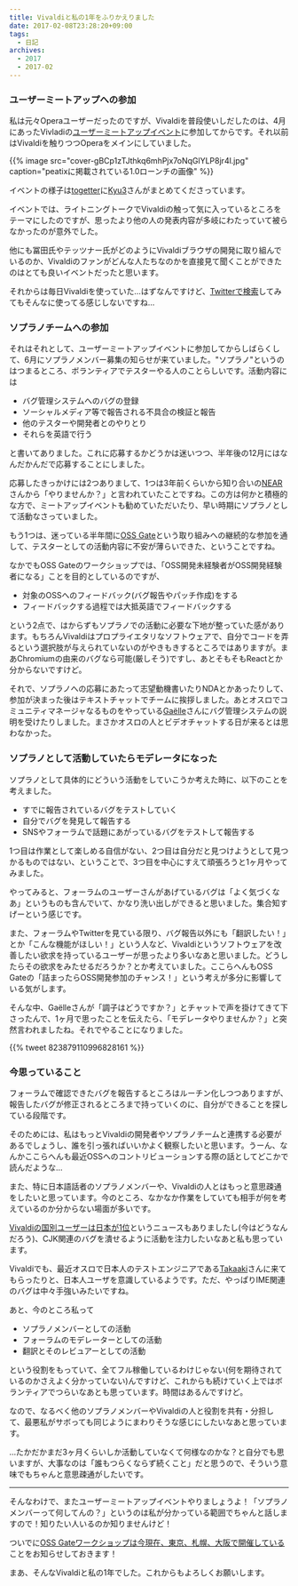 ```yaml
---
title: Vivaldiと私の1年をふりかえりました
date: 2017-02-08T23:28:20+09:00
tags:
  - 日記
archives:
  - 2017
  - 2017-02
---
```


### ユーザーミートアップへの参加

私は元々Operaユーザーだったのですが、Vivaldiを普段使いしだしたのは、4月にあったVivladiの[ユーザーミートアップイベント](http://vivaldimeetup01.peatix.com)に参加してからです。それ以前はVivaldiを触りつつOperaをメインにしていました。

{{% image src="cover-gBCp1zTJthkq6mhPjx7oNqGlYLP8jr4l.jpg" caption="peatixに掲載されている1.0ローンチの画像" %}}

イベントの様子は[togetter](https://togetter.com/li/967261)に[Kyu3](http://kyu3.blog.jp/profile.html)さんがまとめてくださっています。

イベントでは、ライトニングトークでVivaldiの触って気に入っているところをテーマにしたのですが、思ったより他の人の発表内容が多岐にわたっていて被らなかったのが意外でした。

他にも冨田氏やテッツナー氏がどのようにVivaldiブラウザの開発に取り組んでいるのか、Vivaldiのファンがどんな人たちなのかを直接見て聞くことができたのはとても良いイベントだったと思います。

それからは毎日Vivaldiを使っていた…はずなんですけど、[Twitterで検索](https://twitter.com/search?q=vivaldi%20OR%20ビバルディ%20OR%20タイリング%20OR%20タブスタッキング%20from%3Aknokmki612%20since%3A2016-04-26%20until%3A2016-11-01&src=typd)してみてもそんなに使ってる感じしないですね…

### ソプラノチームへの参加

それはそれとして、ユーザーミートアップイベントに参加してからしばらくして、6月にソプラノメンバー募集の知らせが来ていました。"ソプラノ"というのはつまるところ、ボランティアでテスターやる人のことらしいです。活動内容には

- バグ管理システムへのバグの登録
- ソーシャルメディア等で報告される不具合の検証と報告
- 他のテスターや開発者とのやりとり
- それらを英語で行う

と書いてありました。これに応募するかどうかは迷いつつ、半年後の12月にはなんだかんだで応募することにしました。

応募したきっかけには2つありまして、1つは3年前くらいから知り合いの[NEAR](http://libreproducts.info)さんから「やりませんか？」と言われていたことですね。この方は何かと積極的な方で、ミートアップイベントも勧めていただいたり、早い時期にソプラノとして活動なさっていました。

もう1つは、迷っている半年間に[OSS Gate](http://oss-gate.github.io)という取り組みへの継続的な参加を通して、テスターとしての活動内容に不安が薄らいできた、ということですね。

なかでもOSS Gateのワークショップでは、「OSS開発未経験者がOSS開発経験者になる」ことを目的としているのですが、

- 対象のOSSへのフィードバック(バグ報告やパッチ作成)をする
- フィードバックする過程では大抵英語でフィードバックする

という2点で、はからずもソプラノでの活動に必要な下地が整っていた感があります。もちろんVivaldiはプロプライエタリなソフトウェアで、自分でコードを弄るという選択肢が与えられていないのがやきもきするところではありますが。まあChromiumの由来のバグなら可能(厳しそう)ですし、あとそもそもReactとか分からないですけど。

それで、ソプラノへの応募にあたって志望動機書いたりNDAとかあったりして、参加が決まった後はテキストチャットでチームに挨拶しました。あとオスロでコミュニティマネージャなるものをやっている[Gaëlle](https://forum.vivaldi.net/user/gaelle)さんにバグ管理システムの説明を受けたりしました。まさかオスロの人とビデオチャットする日が来るとは思わなかった。

### ソプラノとして活動していたらモデレータになった

ソプラノとして具体的にどういう活動をしていこうか考えた時に、以下のことを考えました。

- すでに報告されているバグをテストしていく
- 自分でバグを発見して報告する
- SNSやフォーラムで話題にあがっているバグをテストして報告する

1つ目は作業として楽しめる自信がない、2つ目は自分だと見つけようとして見つかるものではない、ということで、3つ目を中心にすえて頑張ろうと1ヶ月やってみました。

やってみると、フォーラムのユーザーさんがあげているバグは「よく気づくなあ」というものも含んでいて、かなり洗い出しができると思いました。集合知すげーという感じです。

また、フォーラムやTwitterを見ている限り、バグ報告以外にも「翻訳したい！」とか「こんな機能がほしい！」という人など、Vivaldiというソフトウェアを改善したい欲求を持っているユーザーが思ったより多いなあと思いました。どうしたらその欲求をみたせるだろうか？とか考えていました。ここらへんもOSS Gateの「詰まったらOSS開発参加のチャンス！」という考えが多分に影響している気がします。

そんな中、Gaëlleさんが「調子はどうですか？」とチャットで声を掛けてきて下さったんで、1ヶ月で思ったことを伝えたら、「モデレータやりませんか？」と突然言われましたね。それでやることになりました。

{{% tweet 823879110996828161 %}}

### 今思っていること

フォーラムで確認できたバグを報告するところはルーチン化しつつありますが、報告したバグが修正されるところまで持っていくのに、自分ができることを探している段階です。

そのためには、私はもっとVivaldiの開発者やソプラノチームと連携する必要があるでしょうし、誰を引っ張ればいいかよく観察したいと思います。うーん、なんかここらへんも最近OSSへのコントリビューションする際の話としてどこかで読んだような…

また、特に日本語話者のソプラノメンバーや、Vivaldiの人とはもっと意思疎通をしたいと思っています。今のところ、なかなか作業をしていても相手が何を考えているのか分からない場面が多いです。

[Vivaldiの国別ユーザーは日本が1位](http://news.mynavi.jp/articles/2017/01/07/vivaldi_tomita_2016/)というニュースもありましたし(今はどうなんだろう)、CJK関連のバグを潰せるように活動を注力したいなあと私も思っています。

Vivaldiでも、最近オスロで日本人のテストエンジニアである[Takaaki](https://forum.vivaldi.net/user/takaaki)さんに来てもらったりと、日本人ユーザを意識しているようです。ただ、やっぱりIME関連のバグは中々手強いみたいですね。

あと、今のところ私って

- ソプラノメンバーとしての活動
- フォーラムのモデレーターとしての活動
- 翻訳とそのレビュアーとしての活動

という役割をもっていて、全てフル稼働しているわけじゃない(何を期待されているのかさえよく分かっていない)んですけど、これからも続けていく上ではボランティアでつらいなあとも思っています。時間はあるんですけど。

なので、なるべく他のソプラノメンバーやVivaldiの人と役割を共有・分担して、最悪私がサボっても同じようにまわりそうな感じにしたいなあと思っています。

…たかだかまだ3ヶ月くらいしか活動していなくて何様なのかな？と自分でも思いますが、大事なのは「誰もつらくならず続くこと」だと思うので、そういう意味でもちゃんと意思疎通がしたいです。

-----

そんなわけで、またユーザーミートアップイベントやりましょうよ！「ソプラノメンバーって何してんの？」というのは私が分かっている範囲でちゃんと話しますので！知りたい人いるのか知りませんけど！

ついでに[OSS Gateワークショップは今現在、東京、札幌、大阪で開催している](https://oss-gate.doorkeeper.jp)ことをお知らせしておきます！

まあ、そんなVivaldiと私の1年でした。これからもよろしくお願いします。
